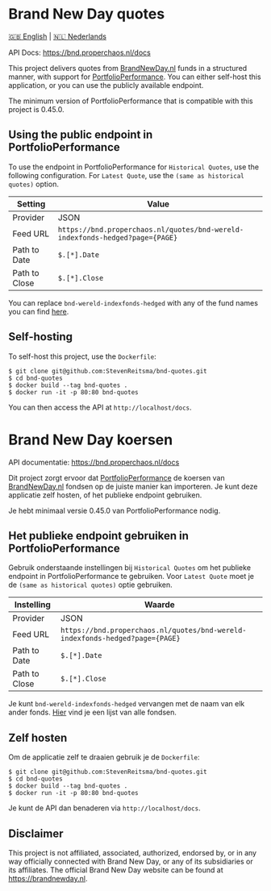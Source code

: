 # Brand New Day quotes

[🇬🇧 English](#brand-new-day-quotes) | [🇳🇱 Nederlands](#brand-new-day-koersen)

API Docs: https://bnd.properchaos.nl/docs

This project delivers quotes from [BrandNewDay.nl](https://brandnewday.nl) funds in a structured manner, with support for [PortfolioPerformance](https://www.portfolio-performance.info/en/).
You can either self-host this application, or you can use the publicly available endpoint.

The minimum version of PortfolioPerformance that is compatible with this project is 0.45.0.

## Using the public endpoint in PortfolioPerformance
To use the endpoint in PortfolioPerformance for `Historical Quotes`, use the following configuration.
For `Latest Quote`, use the `(same as historical quotes)` option.

| Setting | Value |
|-|-|
| Provider  | JSON  |
| Feed URL  | `https://bnd.properchaos.nl/quotes/bnd-wereld-indexfonds-hedged?page={PAGE}`  |
| Path to Date | `$.[*].Date` |
| Path to Close | `$.[*].Close` |

You can replace `bnd-wereld-indexfonds-hedged` with any of the fund names you can find [here](https://bnd.properchaos.nl/funds).

## Self-hosting
To self-host this project, use the `Dockerfile`:

```
$ git clone git@github.com:StevenReitsma/bnd-quotes.git
$ cd bnd-quotes
$ docker build --tag bnd-quotes .
$ docker run -it -p 80:80 bnd-quotes
```

You can then access the API at `http://localhost/docs`.




# Brand New Day koersen
API documentatie: https://bnd.properchaos.nl/docs

Dit project zorgt ervoor dat [PortfolioPerformance](https://www.portfolio-performance.info/en/) de koersen van [BrandNewDay.nl](https://brandnewday.nl) fondsen op de juiste manier kan importeren.
Je kunt deze applicatie zelf hosten, of het publieke endpoint gebruiken.

Je hebt minimaal versie 0.45.0 van PortfolioPerformance nodig.

## Het publieke endpoint gebruiken in PortfolioPerformance
Gebruik onderstaande instellingen bij `Historical Quotes` om het publieke endpoint in PortfolioPerformance te gebruiken.
Voor `Latest Quote` moet je de `(same as historical quotes)` optie gebruiken.

| Instelling | Waarde |
|-|-|
| Provider  | JSON  |
| Feed URL  | `https://bnd.properchaos.nl/quotes/bnd-wereld-indexfonds-hedged?page={PAGE}`  |
| Path to Date | `$.[*].Date` |
| Path to Close | `$.[*].Close` |

Je kunt `bnd-wereld-indexfonds-hedged` vervangen met de naam van elk ander fonds. [Hier](https://bnd.properchaos.nl/funds) vind je een lijst van alle fondsen.

## Zelf hosten
Om de applicatie zelf te draaien gebruik je de `Dockerfile`:

```
$ git clone git@github.com:StevenReitsma/bnd-quotes.git
$ cd bnd-quotes
$ docker build --tag bnd-quotes .
$ docker run -it -p 80:80 bnd-quotes
```

Je kunt de API dan benaderen via `http://localhost/docs`.

## Disclaimer

This project is not affiliated, associated, authorized, endorsed by, or in any way officially connected with Brand New Day, or any of its subsidiaries or its affiliates. The official Brand New Day website can be found at https://brandnewday.nl.
